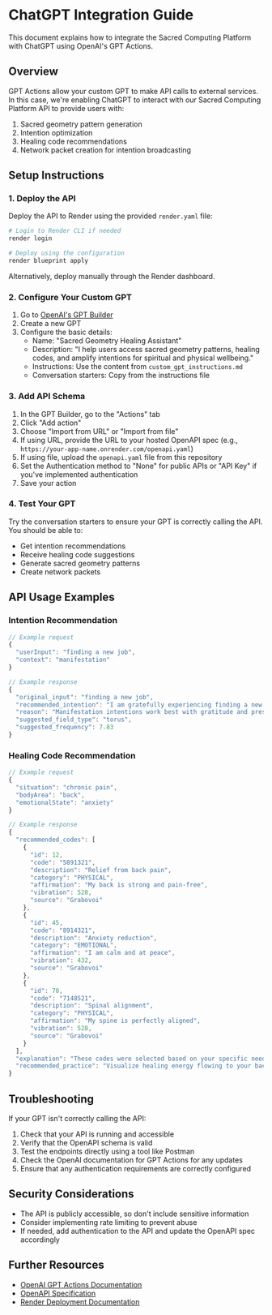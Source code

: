 # ChatGPT Integration Guide

This document explains how to integrate the Sacred Computing Platform with ChatGPT using OpenAI's GPT Actions.

## Overview

GPT Actions allow your custom GPT to make API calls to external services. In this case, we're enabling ChatGPT to interact with our Sacred Computing Platform API to provide users with:

1. Sacred geometry pattern generation
2. Intention optimization
3. Healing code recommendations
4. Network packet creation for intention broadcasting

## Setup Instructions

### 1. Deploy the API

Deploy the API to Render using the provided `render.yaml` file:

```bash
# Login to Render CLI if needed
render login

# Deploy using the configuration
render blueprint apply
```

Alternatively, deploy manually through the Render dashboard.

### 2. Configure Your Custom GPT

1. Go to [OpenAI's GPT Builder](https://chat.openai.com/gpts/builder)
2. Create a new GPT
3. Configure the basic details:
   - Name: "Sacred Geometry Healing Assistant"
   - Description: "I help users access sacred geometry patterns, healing codes, and amplify intentions for spiritual and physical wellbeing."
   - Instructions: Use the content from `custom_gpt_instructions.md`
   - Conversation starters: Copy from the instructions file

### 3. Add API Schema

1. In the GPT Builder, go to the "Actions" tab
2. Click "Add action"
3. Choose "Import from URL" or "Import from file"
4. If using URL, provide the URL to your hosted OpenAPI spec (e.g., `https://your-app-name.onrender.com/openapi.yaml`)
5. If using file, upload the `openapi.yaml` file from this repository
6. Set the Authentication method to "None" for public APIs or "API Key" if you've implemented authentication
7. Save your action

### 4. Test Your GPT

Try the conversation starters to ensure your GPT is correctly calling the API. You should be able to:

- Get intention recommendations
- Receive healing code suggestions
- Generate sacred geometry patterns
- Create network packets

## API Usage Examples

### Intention Recommendation

```javascript
// Example request
{
  "userInput": "finding a new job",
  "context": "manifestation"
}

// Example response
{
  "original_input": "finding a new job",
  "recommended_intention": "I am gratefully experiencing finding a new job in my life now",
  "reason": "Manifestation intentions work best with gratitude and present tense phrasing",
  "suggested_field_type": "torus",
  "suggested_frequency": 7.83
}
```

### Healing Code Recommendation

```javascript
// Example request
{
  "situation": "chronic pain",
  "bodyArea": "back",
  "emotionalState": "anxiety"
}

// Example response
{
  "recommended_codes": [
    {
      "id": 12,
      "code": "5891321",
      "description": "Relief from back pain",
      "category": "PHYSICAL",
      "affirmation": "My back is strong and pain-free",
      "vibration": 528,
      "source": "Grabovoi"
    },
    {
      "id": 45,
      "code": "8914321",
      "description": "Anxiety reduction",
      "category": "EMOTIONAL",
      "affirmation": "I am calm and at peace",
      "vibration": 432,
      "source": "Grabovoi"
    },
    {
      "id": 78,
      "code": "7148521",
      "description": "Spinal alignment",
      "category": "PHYSICAL",
      "affirmation": "My spine is perfectly aligned",
      "vibration": 528,
      "source": "Grabovoi"
    }
  ],
  "explanation": "These codes were selected based on your specific needs related to chronic pain",
  "recommended_practice": "Visualize healing energy flowing to your back while reciting these codes 3 times daily."
}
```

## Troubleshooting

If your GPT isn't correctly calling the API:

1. Check that your API is running and accessible
2. Verify that the OpenAPI schema is valid
3. Test the endpoints directly using a tool like Postman
4. Check the OpenAI documentation for GPT Actions for any updates
5. Ensure that any authentication requirements are correctly configured

## Security Considerations

- The API is publicly accessible, so don't include sensitive information
- Consider implementing rate limiting to prevent abuse
- If needed, add authentication to the API and update the OpenAPI spec accordingly

## Further Resources

- [OpenAI GPT Actions Documentation](https://platform.openai.com/docs/actions)
- [OpenAPI Specification](https://swagger.io/specification/)
- [Render Deployment Documentation](https://render.com/docs)